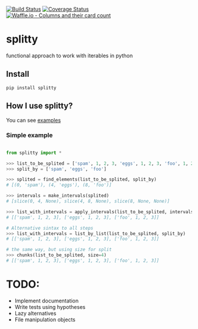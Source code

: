 [![Build Status](https://circleci.com/gh/dunossauro/splitty.svg?style=svg)](https://circleci.com/gh/dunossauro/splitty)
[![Coverage Status](https://coveralls.io/repos/github/dunossauro/splitty/badge.svg?branch=master)](https://coveralls.io/github/dunossauro/splitty?branch=master)
[![Waffle.io - Columns and their card count](https://badge.waffle.io/dunossauro/splitty.svg?columns=all)](https://waffle.io/dunossauro/splitty)


# splitty
functional approach to work with iterables in python

## Install
`pip install splitty`

## How I use splitty?
You can see [examples](./examples)

### Simple example
```python

from splitty import *

>>> list_to_be_splited = ['spam', 1, 2, 3, 'eggs', 1, 2, 3, 'foo', 1, 2, 3]
>>> split_by = ['spam', 'eggs', 'foo']

>>> splited = find_elements(list_to_be_splited, split_by)
# [(0, 'spam'), (4, 'eggs'), (8, 'foo')]

>>> intervals = make_intervals(splited)
# [slice(0, 4, None), slice(4, 8, None), slice(8, None, None)]

>>> list_with_intervals = apply_intervals(list_to_be_splited, intervals)
# [['spam', 1, 2, 3], ['eggs', 1, 2, 3], ['foo', 1, 2, 3]]

# Alternative sintax to all steps
>>> list_with_intervals = list_by_list(list_to_be_splited, split_by)
# [['spam', 1, 2, 3], ['eggs', 1, 2, 3], ['foo', 1, 2, 3]]

# the same way, but using size for split
>>> chunks(list_to_be_splited, size=4)
# [['spam', 1, 2, 3], ['eggs', 1, 2, 3], ['foo', 1, 2, 3]]
```

# TODO:
- Implement documentation
- Write tests using hypotheses
- Lazy alternatives
- File manipulation objects
